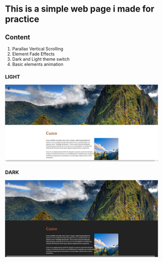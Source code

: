 # This is a simple web page i made for practice

## Content
1. Parallax Vertical Scrolling 
2. Element Fade Effects
3. Dark and Light theme switch
4. Basic elements animation

### LIGHT
![example](/assets/capture-light.png)


### DARK
![example](/assets/capture-dark.png)
